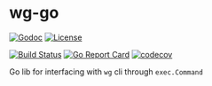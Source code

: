 # wg-go

[![Godoc](http://img.shields.io/badge/godoc-reference-5272b4.svg?maxAge=31536000&style=flat-square)](http://godoc.org/github.com/seankhliao/go-wg)
[![License](https://img.shields.io/github/license/seankhliao/go-wg.svg?style=flat-square)](githib.com/seankhliao/go-wg)

[![Build Status](https://img.shields.io/travis-ci/seankhliao/go-wg.svg?style=flat-square)](https://travis-ci.org/seankhliao/go-wg)
[![Go Report Card](https://goreportcard.com/badge/github.com/seankhliao/go-wg?style=flat-square)](https://goreportcard.com/report/github.com/seankhliao/go-wg)
[![codecov](https://img.shields.io/codecov/c/github/codecov/seankhliao/go-wg,svg?style=flat-square)](https://codecov.io/gh/seankhliao/go-wg)

Go lib for interfacing with `wg` cli through `exec.Command`

